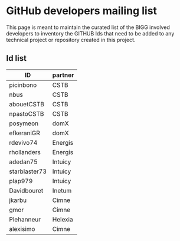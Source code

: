 # GitHub developers mailing list

This page is meant to maintain the curated list of the BIGG involved developers to inventory the GITHUB Ids that need to be added to any technical project or repository created in this project.

## Id list

| ID  | partner
| ------------- | ------------- |
| picinbono  | CSTB  |
| nbus  | CSTB  |
| abouetCSTB | CSTB |
| npastoCSTB  | CSTB  |
| posymeon | domX |
| efkeraniGR | domX |
| rdevivo74 | Energis |
| rhollanders | Energis |
| adedan75 | Intuicy |
| starblaster73 | Intuicy |
| plap979 | Intuicy |
| Davidbouret | Inetum | 
| jkarbu | Cimne |
| gmor | Cimne |
| Plehanneur | Helexia |
| alexisimo | Cimne |


